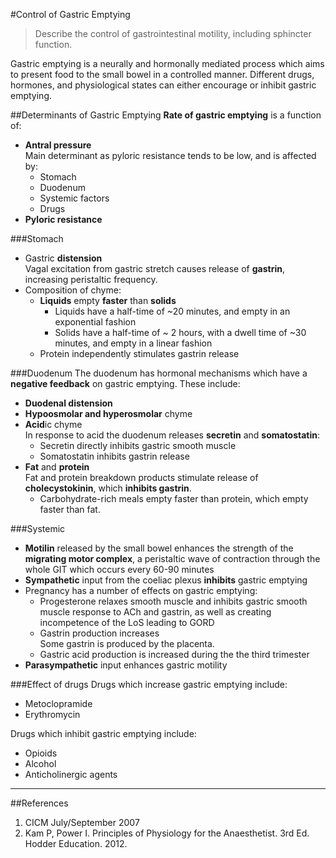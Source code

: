 #Control of Gastric Emptying
> Describe the control of gastrointestinal motility, including sphincter function.

Gastric emptying is a neurally and hormonally mediated process which aims to present food to the small bowel in a controlled manner. Different drugs, hormones, and physiological states can either encourage or inhibit gastric emptying.

##Determinants of Gastric Emptying
**Rate of gastric emptying** is a function of:
* **Antral pressure**  
Main determinant as pyloric resistance tends to be low, and is affected by:
    * Stomach
    * Duodenum
    * Systemic factors
    * Drugs
* **Pyloric resistance**

###Stomach
* Gastric **distension**    
  Vagal excitation from gastric stretch causes release of **gastrin**, increasing peristaltic frequency.
* Composition of chyme:
    * **Liquids** empty **faster** than **solids**
        * Liquids have a half-time of ~20 minutes, and empty in an exponential fashion
        * Solids have a half-time of ~ 2 hours, with a dwell time of ~30 minutes, and empty in a linear fashion
    * Protein independently stimulates gastrin release

###Duodenum
The duodenum has hormonal mechanisms which have a **negative feedback** on gastric emptying. These include:
* **Duodenal distension**
* **Hypoosmolar and hyperosmolar** chyme
* **Acid**ic chyme  
  In response to acid the duodenum releases **secretin** and **somatostatin**:  
  * Secretin directly inhibits gastric smooth muscle
  * Somatostatin inhibits gastrin release
* **Fat** and **protein**  
  Fat and protein breakdown products stimulate release of **cholecystokinin**, which **inhibits gastrin**.
    * Carbohydrate-rich meals empty faster than protein, which empty faster than fat.


###Systemic
* **Motilin** released by the small bowel enhances the strength of the **migrating motor complex**, a peristaltic wave of contraction through the whole GIT which occurs every 60-90 minutes
* **Sympathetic** input from the coeliac plexus **inhibits** gastric emptying
* Pregnancy has a number of effects on gastric emptying:
    * Progesterone relaxes smooth muscle and inhibits gastric smooth muscle response to ACh and gastrin, as well as creating incompetence of the LoS leading to GORD
    * Gastrin production increases  
    Some gastrin is produced by the placenta.
    * Gastric acid production is increased during the the third trimester
* **Parasympathetic** input enhances gastric motility


###Effect of drugs
Drugs which increase gastric emptying include:
* Metoclopramide
* Erythromycin

Drugs which inhibit gastric emptying include:
* Opioids
* Alcohol
* Anticholinergic agents

---
##References
1. CICM July/September 2007
2. Kam P, Power I. Principles of Physiology for the Anaesthetist. 3rd Ed. Hodder Education. 2012.